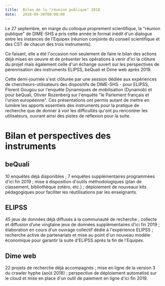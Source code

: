 ```yaml
---
title:  Bilan de la "réunion publique" 2018
date:   2018-09-30T00:00:00
---
```


Le 27 septembre, en marge du colloque proprement scientifique, la "réunion publique" de DIME-SHS a pris cette année le format inédit d'un dialogue entre les instances de l'Equipex (réunion conjointe du conseil scientifique et des CST de chacun des trois instruments).
<!--more-->

Ce faisant, elle a été l'occasion non seulement de faire le bilan des actions déjà mises en oeuvre et de présenter les opérations à venir d'ici la clôture du projet mais également celle d'un échange ouvert sur les perspectives de pérennisation des instruments ELIPSS, beQuali et Dime web après 2019.

Cette demi-journée s'est clôturée par une session dédiée aux expériences de chercheurs-utilisateurs des dispositifs de DIME-SHS - pour ELIPSS, Florent Gougou sur l'enquête Dynamiques de mobilisation (Dynamob) et pour beQuali, Olivier Rozenberg sur l'enquête "le Parlement français et l'union européenne".
Ces présentations ont permis autant de mettre en lumière les apports essentiels des instruments pour la pratique de recherche que de donner à voir les difficultés qu'ont pu rencontrer les utilisateurs, ouvrant ainsi des pistes de réflexion pour la suite.

# Bilan et perspectives des instruments

## beQuali
10 enquêtes déjà disponibles ; 7 enquêtes supplémentaires programmées d'ici fin 2019 ; mise à disposition d'outils méthodologiques (plan de classement, bibliothèque zotéro, etc.) ; déploiement de nouveaux kits pédagogiques pour faciliter les réutilisations par les enseignants.

## ELIPSS
45 jeux de données déjà diffusés à la communauté de recherche ; collecte et diffusion d’une vingtaine jeux de données supplémentaires d'ici fin 2019 ; élaboration en cours d'un ouvrage collectif dédié à l'expérience ELIPSS ; recherche active de partenariats et mise au point d'un nouveau modèle économique pour garantir la suite d'ELIPSS après la fin de l'Equipex.

## Dime web
22 projets de recherche déjà accompagnés ; mise en ligne de la version 3 du crawler hyphe (août 2018) ; perspective de déploiement automatisé sur le cloud et mise en place d'un outil de paiement en ligne d'ici fin 2019.

